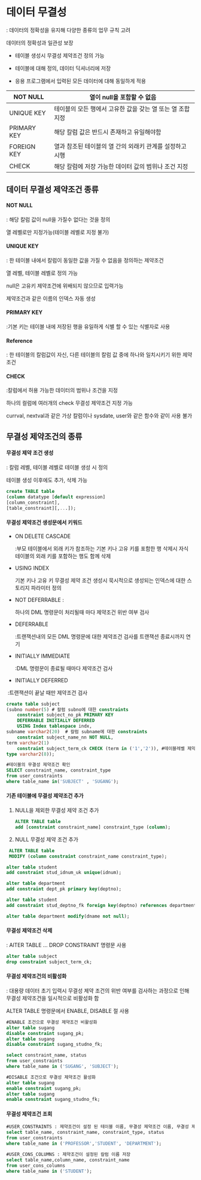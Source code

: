 # 데이터 무결성

: 데이터의 정확성을 유지해 다양한 종류의 업무 규칙 고려

  데이터의 정확성과 일관성 보장

- 테이블 생성시 무결성 제약조건 정의 가능

- 테이블에 대해 정의, 데이터 딕셔너리에 저장
- 응용 프로그램에서 입력된 모든 데이터에 대해 동일하게 적용

| NOT NULL    | 열이 null을 포함할 수 없음                                 |
| ----------- | ---------------------------------------------------------- |
| UNIQUE KEY  | 테이블의 모든 행에서 고유한 값을 갖는 열 또는 열 조합 지정 |
| PRIMARY KEY | 해당 칼럼 값은 반드시 존재하고 유일해야함                  |
| FOREIGN KEY | 열과 참조된 테이블의 열 간의 외래키 관계를 설정하고 시행   |
| CHECK       | 해당 칼럼에 저장 가능한 데이터 값의 범위나 조건 지정       |



##  데이터 무결성 제약조건 종류

#### NOT NULL

: 해당 칼럼 값이 null을 가질수 없다는 것을 정의

열 레벨로만 지정가능(테이블 레벨로 지정 불가)



#### UNIQUE KEY

: 한 테이블 내에서 칼럼이 동일한 값을 가질 수 없음을 정의하는 제약조건

열 레벨, 테이블 레벨로 정의 가능

null은 고유키 제약조건에 위배되지 않으므로 입력가능

제약조건과 같은 이름의 인덱스 자동 생성



#### PRIMARY KEY

:기본 키는 테이블 내에 저장된 행을 유일하게 식별 할 수 있는 식별자로 사용



#### Reference 

: 한 테이블의 칼럼값이 자신, 다른 테이블의 칼럼 값 중에 하나와 일치시키기 위한 제약조건



#### CHECK

:칼럼에서 허용 가능한 데이터의 범위나 조건을 지정

하나의 컬럼에 여러개의 check 무결성 제약조건 지정 가능

currval, nextval과 같은 가상 칼럼이나 sysdate, user와 같은 함수와 같이 사용 불가



## 무결성 제약조건의 종류



#### 무결성 제약 조건 생성

: 칼럼 레벨, 테이블 레벨로 테이블 생성 시 정의

테이블 생성 이후에도 추가, 삭제 가능

```sql
create TABLE table
(column datatype [default expression]
[column_constraint],
[table_constraint][,...]);
```



#### 무결성 제약조건 생성문에서 키워드

- ON DELETE CASCADE

  :부모 테이블에서 외래 키가 참조하는 기본 키나 고유 키를 포함한 행 삭제시 자식 테이블의 외래 키를 포함하는 행도 함께 삭제

- USING INDEX

  기본 키나 고유 키 무결성 제약 조건 생성시 묵시적으로 생성되는 인덱스에 대한 스토리지 파라미터 정의

- NOT DEFERRABLE :

  하나의 DML 명령문이 처리될때 마다 제약조건 위반 여부 검사

- DEFERRABLE

  :트랜잭션내의 모든 DML 명령문에 대한 제약조건 검사를 트랜잭션 종료시까지 연기

- INITIALLY IMMEDIATE

  :DML 명령문이 종료될 때마다 제약조건 검사

- INITIALLY DEFERRED

​		:트랜잭션이 끝날 때만 제약조건 검사

```SQL
create table subject
(subno number(5) # 칼럼 subno에 대한 constraints
    constraint subject_no_pk PRIMARY KEY
    DEFERRABLE INITIALLY DEFERRED
    USING Index tablespace indx,
subname varchar2(20)  # 칼럼 subname에 대한 constraints
    constraint subject_name_nn NOT NULL,
term varchar2(1)  
    constraint subject_term_ck CHECK (term in ('1','2')), #테이블레벨 제약조건
type varchar2(8));
```

```sql
#테이블의 무결성 제약조건 확인
SELECT constraint_name, constraint_type
from user_constraints
where table_name in('SUBJECT' , 'SUGANG');
```



#### 기존 테이블에 무결성 제약조건 추가

1. NULL을 제외한 무결성 제약 조건 추가

   ```sql
   ALTER TABLE table
   add [constraint constraint_name] constraint_type (column);
   ```

   

2. NULL 무결성 제약 조건 추가

```sql
 ALTER TABLE table
 MODIFY (column constraint constraint_name constraint_type);
```



```sql
alter table student
add constraint stud_idnum_uk unique(idnum);

alter table department
add constraint dept_pk primary key(deptno);

alter table student
add constraint stud_deptno_fk foreign key(deptno) references department(deptno);

alter table department modify(dname not null);
```



#### 무결성 제약조건 삭제

: AlTER TABLE ... DROP CONSTRAINT 명령문 사용

```sql
alter table subject
drop constraint subject_term_ck;
```



#### 무결성 제약조건의 비활성화

: 대용량 데이터 초기 입력시 무결성 제약 조건의 위반 여부를 검사하는 과정으로 인해 무결성 제약조건을 일시적으로 비활성화 함

 ALTER TABLE 명령문에서 ENABLE, DISABLE 절 사용

```sql
#ENABLE 조건으로 무결성 제약조건 비활성화
alter table sugang
disable constraint sugang_pk;
alter table sugang
disable constraint sugang_studno_fk;

select constraint_name, status
from user_constraints
where table_name in ('SUGANG', 'SUBJECT');

#DISABLE 조건으로 무결성 제약조건 활성화
alter table sugang
enable constraint sugang_pk;
alter table sugang
enable constraint sugang_studno_fk;
```



#### 무결성 제약조건 조회

```sql
#USER_CONSTRAINTS : 제약조건이 설정 된 테이블 이름, 무결성 제약조건 이름, 무결성 제약조건 종류 및 활성화 상태 정보 저장
select table_name, constraint_name, constraint_type, status
from user_constraints
where table_name in ('PROFESSOR','STUDENT', 'DEPARTMENT');

#USER_CONS_COLUMNS : 제약조건이 설정된 칼럼 이름 저장
select table_name,column_name, constraint_name
from user_cons_columns
where table_name in ('STUDENT');
```

